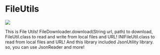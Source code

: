 # FileUtils
[![](https://jitpack.io/v/najoan125/FileUtils.svg)](https://jitpack.io/#najoan125/FileUtils)

This is File Utils! FileDownloader.download(String url, path) to download, FileUtil.class to read and write from local files and URL! INIFileUtil.class to read from local files and URL! And this library included JsonUtility library. so, you can use JsonReader and more!
